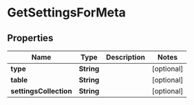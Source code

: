 
# GetSettingsForMeta

## Properties
Name | Type | Description | Notes
------------ | ------------- | ------------- | -------------
**type** | **String** |  |  [optional]
**table** | **String** |  |  [optional]
**settingsCollection** | **String** |  |  [optional]



